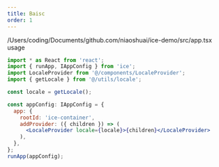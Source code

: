 ```yaml
---
title: Baisc
order: 1
---
```


/Users/coding/Documents/github.com/niaoshuai/ice-demo/src/app.tsx usage
```jsx
import * as React from 'react';
import { runApp, IAppConfig } from 'ice';
import LocaleProvider from '@/components/LocaleProvider';
import { getLocale } from '@/utils/locale';

const locale = getLocale();

const appConfig: IAppConfig = {
  app: {
    rootId: 'ice-container',
    addProvider: ({ children }) => (
      <LocaleProvider locale={locale}>{children}</LocaleProvider>
    ),
  },
};
runApp(appConfig);
```